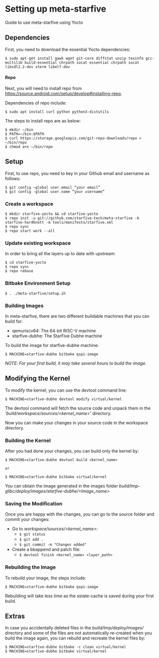 # Setting up meta-starfive
Guide to use meta-starfive using Yocto

## Dependencies
First, you need to download the essential Yocto dependencies:
```
$ sudo apt-get install gawk wget git-core diffstat unzip texinfo gcc-multilib build-essential chrpath socat essential chrpath socat libsdl1.2-dev xterm libelf-dev
```

#### Repo
Next, you will need to install repo from https://source.android.com/setup/develop#installing-repo.

Dependencies of repo include:
```
$ sudo apt install curl python python3-distutils
```

The steps to install repo are as below:
```
$ mkdir ~/bin
$ PATH=~/bin:$PATH
$ curl https://storage.googleapis.com/git-repo-downloads/repo > ~/bin/repo
$ chmod a+x ~/bin/repo
```


## Setup

First, to use repo, you need to key in your Github email and username as follows:
```
$ git config –global user.email “your email”
$ git config -global user.name “your username”
```

### Create a workspace

```
$ mkdir starfive-yocto && cd starfive-yocto
$ repo init -u git://github.com/starfive-tech/meta-starfive -b starfive-hardknott -m tools/manifests/starfive.xml
$ repo sync
$ repo start work --all
```

### Update existing workspace
In order to bring all the layers up to date with upstream:
```
$ cd starfive-yocto
$ repo sync
$ repo rebase
```

### Bitbake Environment Setup

```
$ . ./meta-starfive/setup.sh
```

### Building Images
In meta-starfive, there are two different buildable machines that you can build for:

* qemuriscv64: The 64-bit RISC-V machine
* starfive-dubhe: The StarFive Dubhe machine

To build the image for starfive-dubhe machine:
```
$ MACHINE=starfive-dubhe bitbake qspi-image
```
_NOTE: For your first build, it may take several hours to build the image._

## Modifying the Kernel
To modify the kernel, you can use the devtool command line:
```
$ MACHINE=starfive-dubhe devtool modify virtual/kernel
```

The devtool command will fetch the source code and unpack them in the _'build/workspace/sources/<kernel_name>'_ directory.

Now you can make your changes in your source code in the workspace directory.

### Building the Kernel
After you had done your changes, you can build only the kernel by:
```
$ MACHINE=starfive-dubhe devtool build <kernel_name>

or 

$ MACHINE=starfive-dubhe bitbake virtual/kernel
```

You can obtain the image generated in the images folder _build/tmp-glibc/deploy/images/starfive-dubhe/<Image_name>_

### Saving the Modification
Once you are happy with the changes, you can go to the source folder and commit your changes:
* Go to _workspace/sources/<kernel_name>_:
  * ```$ git status```
  * ```$ git add .```
  * ```$ git commit -m "Changes added"```
* Create a bbappend and patch file:
  * ```$ devtool finish <kernel_name> <layer_path> ```

### Rebuilding the Image
To rebuild your image, the steps include:
```
$ MACHINE=starfive-dubhe bitbake qspi-image
```
Rebuilding will take less time as the sstate-cache is saved during your first build.

## Extras
In case you accidentally deleted files in the _build/tmp/deploy/images/_ directory and some of the files are not automatically re-created when you build the image again, you can rebuild and recreate the kernel files by:
```
$ MACHINE=starfive-dubhe bitbake -c clean virtual/kernel
$ MACHINE=starfive-dubhe bitbake virtual/kernel
```
